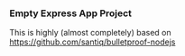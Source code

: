 ### Empty Express App Project

This is highly (almost completely) based on https://github.com/santiq/bulletproof-nodejs
